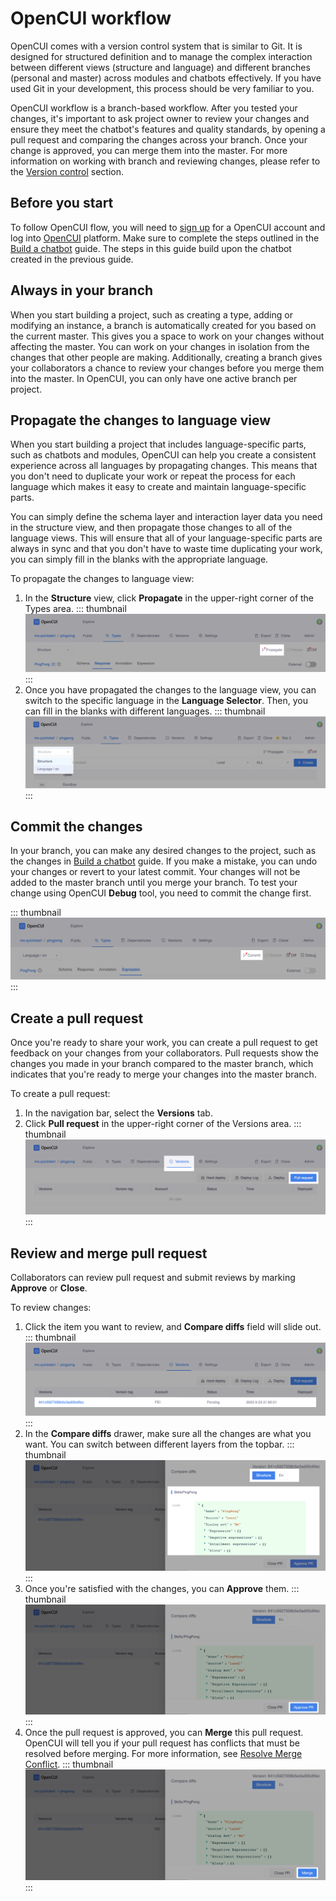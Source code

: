 # OpenCUI workflow

OpenCUI comes with a version control system that is similar to Git. It is designed for structured definition and to manage the complex interaction between different views (structure and language) and different branches (personal and master) across modules and chatbots effectively. If you have used Git in your development, this process should be very familiar to you.

OpenCUI workflow is a branch-based workflow. After you tested your changes, it's important to ask project owner to review your changes and ensure they meet the chatbot's features and quality standards, by opening a pull request and comparing the changes across your branch. Once your change is approved, you can merge them into the master. For more information on working with branch and reviewing changes, please refer to the [Version control](../reference/platform/versioncontrol.md) section.

## Before you start

To follow OpenCUI flow, you will need to [sign up](./signingup.md#sign-up) for a OpenCUI account and log into [OpenCUI](https://build.opencui.io/login) platform. Make sure to complete the steps outlined in the [Build a chatbot](./build-simple-chatbot.md) guide. The steps in this guide build upon the chatbot created in the previous guide.

## Always in your branch

When you start building a project, such as creating a type, adding or modifying an instance, a branch is automatically created for you based on the current master. This gives you a space to work on your changes without affecting the master. You can work on your changes in isolation from the changes that other people are making. Additionally, creating a branch gives your collaborators a chance to review your changes before you merge them into the master. In OpenCUI, you can only have one active branch per project.

## Propagate the changes to language view

When you start building a project that includes language-specific parts, such as chatbots and modules, OpenCUI can help you create a consistent experience across all languages by propagating changes. This means that you don't need to duplicate your work or repeat the process for each language which makes it easy to create and maintain language-specific parts.

You can simply define the schema layer and interaction layer data you need in the structure view, and then propagate those changes to all of the language views. This will ensure that all of your language-specific parts are always in sync and that you don't have to waste time duplicating your work, you can simply fill in the blanks with the appropriate language. 

To propagate the changes to language view:

1. In the **Structure** view, click **Propagate** in the upper-right corner of the Types area.
   ::: thumbnail
   ![propagate interaction change](/images/guide/pingpong/commit_pingpong_struct.png)
   :::
2. Once you have propagated the changes to the language view, you can switch to the specific language in the **Language Selector**. Then, you can fill in the blanks with different languages.
   ::: thumbnail
   ![switch pingpong en](/images/guide/pingpong/switch_pingpong_en.png)
   :::

## Commit the changes
In your branch, you can make any desired changes to the project, such as the changes in [Build a chatbot](./build-simple-chatbot.md) guide. If you make a mistake, you can undo your changes or revert to your latest commit. Your changes will not be added to the master branch until you merge your branch. To test your change using OpenCUI **Debug** tool, you need to commit the change first.

   ::: thumbnail
   ![commit language change](/images/guide/pingpong/commit_pingpong_en.png)
   :::

## Create a pull request

Once you're ready to share your work, you can create a pull request to get feedback on your changes from your collaborators. Pull requests show the changes you made in your branch compared to the master branch, which indicates that you're ready to merge your changes into the master branch.

To create a pull request:
1. In the navigation bar, select the **Versions** tab.
2. Click **Pull request** in the upper-right corner of the Versions area.
::: thumbnail
![pingpong pull request](/images/guide/pingpong/pingpong_pull_request.png)
:::

## Review and merge pull request

Collaborators can review pull request and submit reviews by marking **Approve** or **Close**.

To review changes: 
1. Click the item you want to review, and **Compare diffs** field will slide out.
   ::: thumbnail
   ![version item](/images/guide/pingpong/version_item.png)
   :::
2. In the **Compare diffs** drawer, make sure all the changes are what you want. You can switch between different layers from the topbar.
   ::: thumbnail
   ![review pull request](/images/guide/pingpong/review_changes.png)
   :::
3. Once you're satisfied with the changes, you can **Approve** them. 
   ::: thumbnail
   ![approve pull request](/images/guide/pingpong/approve_changes.png)
   :::
4. Once the pull request is approved, you can **Merge** this pull request. OpenCUI will tell you if your pull request has conflicts that must be resolved before merging. For more information, see [Resolve Merge Conflict](../reference/platform/versioncontrol.md#resolve-merge-conflict).
   ::: thumbnail
   ![merge pull request](/images/guide/pingpong/merge_changes.png)
   :::